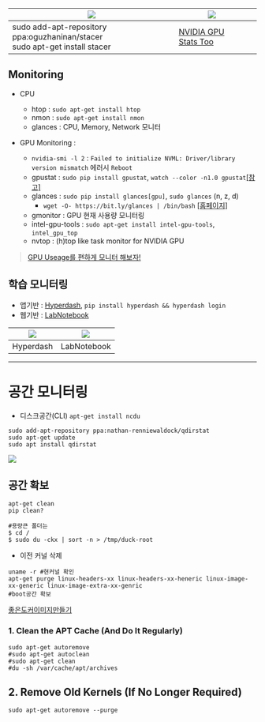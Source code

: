 

| ![](https://raw.githubusercontent.com/oguzhaninan/Stacer/native/screenshots/header.png) | ![](https://extensions.gnome.org/extension-data/screenshots/screenshot_1320_zgXAduX.png) |  |
| --- | --- | --- |
| sudo add-apt-repository ppa:oguzhaninan/stacer<br> sudo apt-get install stacer| [NVIDIA GPU Stats Too](https://extensions.gnome.org/extension/1320/nvidia-gpu-stats-tool/) |  |




## Monitoring

* CPU

  * htop : `sudo apt-get install htop`
  * nmon : `sudo apt-get install nmon`
  * glances : CPU, Memory, Network 모니터

* GPU Monitoring :

  * `nvidia-smi -l 2` : `Failed to initialize NVML: Driver/library version mismatch` 에러시 `Reboot`
  * gpustat : `sudo pip install gpustat`, `watch --color -n1.0 gpustat`[\[참고\]](https://github.com/wookayin/gpustat)
  * glances : `sudo pip install glances[gpu]`, `sudo glances` \(n, z, d\)
    * `wget -O- https://bit.ly/glances | /bin/bash` [\[홈페이지\]](https://pypi.python.org/pypi/Glances)
  * gmonitor : GPU 현재 사용량 모니터링
  * intel-gpu-tools : `sudo apt-get install intel-gpu-tools`, `intel_gpu_top`
  * nvtop : (h)top like task monitor for NVIDIA GPU

> [GPU Useage를 편하게 모니터 해보자!](https://eungbean.github.io/2018/08/29/gpu-monitor-with-byobu/?fbclid=IwAR3Rv0iPd1PJjEogujyxWBWjJyLknu_QLxexY_OfIyrOTaLsAADEzFagpRE)

## 학습 모니터링

* 앱기반 : [Hyperdash](https://hyperdash.io/), `pip install hyperdash && hyperdash login`
* 웹기반 : [LabNotebook](https://github.com/henripal/labnotebook)

| ![](http://i.imgur.com/QCEGtYx.png) | ![](https://github.com/henripal/labnotebook/raw/master/nbs/img/labnotebook.gif) |
| --- | --- |
| Hyperdash | LabNotebook |


---

# 공간 모니터링 




- 디스크공간(CLI) `apt-get install ncdu`



```
sudo add-apt-repository ppa:nathan-renniewaldock/qdirstat
sudo apt-get update
sudo apt install qdirstat
```

![](https://static.makeuseof.com/wp-content/uploads/2017/08/muo-linux-diskusagetools-qdirstat.png)


## 공간 확보 

```
apt-get clean
pip clean?

#용량큰 폴더는 
$ cd /
$ sudo du -ckx | sort -n > /tmp/duck-root
```

- 이전 커널 삭제 
```
uname -r #현커널 확인
apt-get purge linux-headers-xx linux-headers-xx-heneric linux-image-xx-generic linux-image-extra-xx-genric 
#boot공간 확보 
```

[좋은도커이미지만들기](https://dayone.me/1740z5r)

### 1. Clean the APT Cache (And Do It Regularly)

```
sudo apt-get autoremove
#sudo apt-get autoclean
#sudo apt-get clean
#du -sh /var/cache/apt/archives
```

## 2. Remove Old Kernels (If No Longer Required)
```
sudo apt-get autoremove --purge
```








